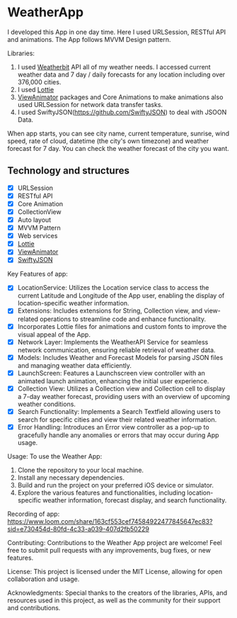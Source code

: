 # WeatherApp

I developed this App in one day time.
Here I used URLSession, RESTful API and animations.
The App follows MVVM Design pattern.

Libraries:
1. I used [Weatherbit](https://www.weatherbit.io/) API all of my weather needs. I accessed current weather data  and 7 day / daily forecasts for any location including over 376,000 cities. 
2. I used [Lottie](https://github.com/airbnb/lottie-android)
3. [ViewAnimator](https://github.com/marcosgriselli/ViewAnimator) packages and Core Animations to make animations also used URLSession for network data transfer tasks. 
4. I used SwiftyJSON(https://github.com/SwiftyJSON) to deal with JSOON Data.

When app starts, you can see city name, current temperature, sunrise, wind speed, rate of cloud, datetime (the city's own timezone) and weather forecast for 7 day. You can check the weather forecast of the city you want.


## Technology and structures
- [x] URLSession
- [X] RESTful API
- [x] Core Animation
- [x] CollectionView 
- [x] Auto layout
- [x] MVVM Pattern
- [x] Web services
- [x] [Lottie](https://github.com/airbnb/lottie-android)
- [x] [ViewAnimator](https://github.com/marcosgriselli/ViewAnimator)
- [x] [SwiftyJSON](https://github.com/SwiftyJSON)

Key Features of app:
- [x] LocationService: Utilizes the Location service class to access the current Latitude and Longitude of the App user, enabling the display of location-specific weather information.
- [x] Extensions: Includes extensions for String, Collection view, and view-related operations to streamline code and enhance functionality.
- [x] Incorporates Lottie files for animations and custom fonts to improve the visual appeal of the App.
- [x] Network Layer: Implements the WeatherAPI Service for seamless network communication, ensuring reliable retrieval of weather data.
- [x] Models: Includes Weather and Forecast Models for parsing JSON files and managing weather data efficiently.
- [x] LaunchScreen: Features a Launchscreen view controller with an animated launch animation, enhancing the initial user experience.
- [x] Collection View: Utilizes a Collection view and Collection cell to display a 7-day weather forecast, providing users with an overview of upcoming weather conditions.
- [x] Search Functionality: Implements a Search Textfield allowing users to search for specific cities and view their related weather information.
- [x] Error Handling: Introduces an Error view controller as a pop-up to gracefully handle any anomalies or errors that may occur during App usage.

Usage:
To use the Weather App:

1. Clone the repository to your local machine.
2. Install any necessary dependencies.
3. Build and run the project on your preferred iOS device or simulator.
4. Explore the various features and functionalities, including location-specific weather information, forecast display, and search functionality.

Recording of app:
https://www.loom.com/share/163cf553cef74584922477845647ec83?sid=e730454d-80fd-4c33-a039-407d2fb50229

Contributing:
Contributions to the Weather App project are welcome! Feel free to submit pull requests with any improvements, bug fixes, or new features.

License:
This project is licensed under the MIT License, allowing for open collaboration and usage.

Acknowledgments:
Special thanks to the creators of the libraries, APIs, and resources used in this project, as well as the community for their support and contributions.



